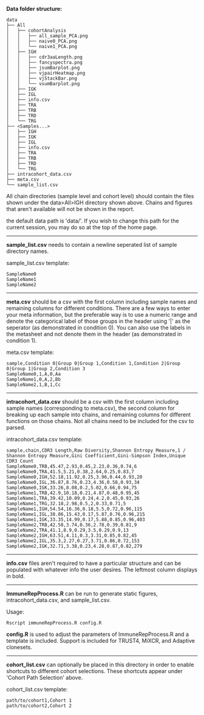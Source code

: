 **Data folder structure:**

```
data
├── All
│   ├── cohortAnalysis
│   │   ├── all_sample_PCA.png
│   │   ├── naive0_PCA.png
│   │   └── naive1_PCA.png
│   ├── IGH
│   │   ├── cdr3aaLength.png
│   │   ├── fancyspectra.png
│   │   ├── jsumBarplot.png
│   │   ├── vjpairHeatmap.png
│   │   ├── vjStackBar.png
│   │   └── vsumBarplot.png
│   ├── IGK
│   ├── IGL
│   ├── info.csv
│   ├── TRA
│   ├── TRB
│   ├── TRD
│   └── TRG
├── <Samples...>
│   ├── IGH
│   ├── IGK
│   ├── IGL
│   ├── info.csv
│   ├── TRA
│   ├── TRB
│   ├── TRD
│   └── TRG
├── intracohort_data.csv
├── meta.csv
└── sample_list.csv
```

All chain directories (sample level and cohort level) 
should contain the files shown under the data>All>IGH directory shown above.
Chains and figures that aren't available will not be shown in the report.

the default data path is 'data/'. If you wish to change this path for the current session, you may do so at the top of the home page.

---

**sample_list.csv** needs to contain a newline seperated list of sample directory names.

sample_list.csv template:
```
SampleName0
SampleName1
SampleName2
```

---

**meta.csv** should be a csv with the first column including sample names and remaining columns for different conditions. 
There are a few ways to enter your meta information, but the preferable way is to use a numeric range and denote 
the categorical label of those groups in the header using '|' as the seperator (as demonstrated in condition 0). 
You can also use the labels in the metasheet and not denote them in the header (as demonstrated in condition 1).

meta.csv template:
```
sample,Condition 0|Group 0|Group 1,Condition 1,Condition 2|Group 0|Group 1|Group 2,Condition 3
SampleName0,1,A,0,Aa
SampleName1,0,A,2,Bb
SampleName2,1,B,1,Cc
```

---

**intracohort_data.csv** should be a csv with the first column including sample names (corresponding to meta.csv), 
the second column for breaking up each sample into chains, and remaining columns for different functions on those chains.
Not all chains need to be included for the csv to parsed.

intracohort_data.csv template:
```
sample,chain,CDR3 Length,Raw Diversity,Shannon Entropy Measure,1 / Shannon Entropy Measure,Gini Coefficient,Gini-Simpson Index,Unique CDR3 Count
SampleName0,TRB,45.47,2.93,0.45,2.23,0.36,0.74,6
SampleName0,TRA,41.5,5.21,0.38,2.64,0.25,0.83,7
SampleName0,IGH,52.18,11.92,0.25,3.96,0.44,0.93,20
SampleName0,IGL,36.87,8.76,0.23,4.36,0.58,0.93,34
SampleName0,IGK,33.26,8.08,0.2,5.02,0.66,0.94,75
SampleName1,TRB,42.9,10.18,0.21,4.87,0.48,0.95,45
SampleName1,TRA,39.42,10.09,0.24,4.2,0.45,0.93,26
SampleName1,TRG,32.18,2.98,0.5,2,0.33,0.71,5
SampleName1,IGH,54.54,16.36,0.18,5.5,0.72,0.96,115
SampleName1,IGL,38.86,15.43,0.17,5.87,0.76,0.96,215
SampleName1,IGK,33.35,14.99,0.17,5.88,0.85,0.96,403
SampleName2,TRB,42.58,3.74,0.36,2.78,0.39,0.81,9
SampleName2,TRA,41.1,8.9,0.29,3.5,0.29,0.9,13
SampleName2,IGH,63.51,4.11,0.3,3.31,0.85,0.82,45
SampleName2,IGL,35.3,2.27,0.27,3.71,0.86,0.72,153
SampleName2,IGK,32.71,3.38,0.23,4.28,0.87,0.82,279
```

---

**info.csv** files aren't required to have a particular structure and can be populated with whatever info the user desires. 
The leftmost column displays in bold.

---

**ImmuneRepProcess.R** can be run to generate static figures, intracohort_data.csv, and sample_list.csv.

Usage:
```
Rscript immuneRepProcess.R config.R
```

**config.R** is used to adjust the parameters of ImmuneRepProcess.R and a template is included.
Support is included for TRUST4, MiXCR, and Adaptive clonesets.

---

**cohort_list.csv** can optionally be placed in this directory in order to enable shortcuts to different cohort selections.
These shortcuts appear under 'Cohort Path Selection' above.

cohort_list.csv template:
```
path/to/cohort1,Cohort 1
path/to/cohort2,Cohort 2
```